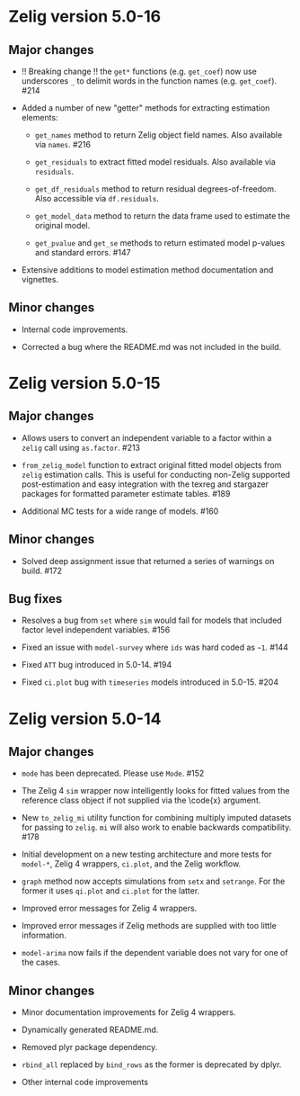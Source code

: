 Zelig version 5.0-16
==============================

## Major changes

- !! Breaking change !! the `get*` functions (e.g. `get_coef`) now use
underscores `_` to delimit words in the function names (e.g. `get_coef`). #214

- Added a number of new "getter" methods for extracting estimation elements:

    + `get_names` method to return Zelig object field names. Also available via
  `names`. #216

    + `get_residuals` to extract fitted model residuals. Also available via
  `residuals`.

    + `get_df_residuals` method to return residual degrees-of-freedom.
  Also accessible via `df.residuals`.

    + `get_model_data` method to return the data frame used to estimate the
  original model.

    + `get_pvalue` and `get_se` methods to return estimated model p-values and
  standard errors. #147

- Extensive additions to model estimation method documentation and vignettes.

## Minor changes

- Internal code improvements.

- Corrected a bug where the README.md was not included in the build.


Zelig version 5.0-15
==============================

## Major changes

- Allows users to convert an independent variable to a factor within a `zelig`
call using `as.factor`. #213

- `from_zelig_model` function to extract original fitted model objects from
`zelig` estimation calls. This is useful for conducting non-Zelig supported
post-estimation and easy integration with the texreg and stargazer packages
for formatted parameter estimate tables. #189

- Additional MC tests for a wide range of models. #160

## Minor changes

- Solved deep assignment issue that returned a series of warnings on build. #172

## Bug fixes

- Resolves a bug from `set` where `sim` would fail for models that included
factor level independent variables. #156

- Fixed an issue with `model-survey` where `ids` was hard coded as `~1`. #144

- Fixed `ATT` bug introduced in 5.0-14. #194

- Fixed `ci.plot` bug with `timeseries` models introduced in 5.0-15. #204


Zelig version 5.0-14
==============================

## Major changes

- `mode` has been deprecated. Please use `Mode`. #152

- The Zelig 4 `sim` wrapper now intelligently looks for fitted values from the
reference class object if not supplied via the \code{x} argument.

- New `to_zelig_mi` utility function for combining multiply imputed datasets for
passing to `zelig`. `mi` will also work to enable backwards compatibility. #178

- Initial development on a new testing architecture and more tests for
`model-*`, Zelig 4 wrappers, `ci.plot`, and the Zelig workflow.

- `graph` method now accepts simulations from `setx` and `setrange`. For the
former it uses `qi.plot` and `ci.plot` for the latter.

- Improved error messages for Zelig 4 wrappers.

- Improved error messages if Zelig methods are supplied with too little
information.

- `model-arima` now fails if the dependent variable does not vary for one of the
cases.

## Minor changes

- Minor documentation improvements for Zelig 4 wrappers.

- Dynamically generated README.md.

- Removed plyr package dependency.

- `rbind_all` replaced by `bind_rows` as the former is deprecated by dplyr.

- Other internal code improvements
